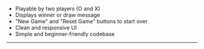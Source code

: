 - Playable by two players (O and X)
- Displays winner or draw message
- "New Game" and "Reset Game" buttons to start over
- Clean and responsive UI
- Simple and beginner-friendly codebase

---
